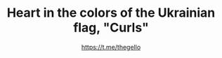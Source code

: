 ---
title: Heart in the colors of the Ukrainian flag, "Curls"
description: Badge or magnet. 32 mm, handmade
author: https://t.me/thegello
cost: 3000₸
---